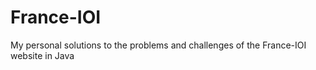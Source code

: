 # France-IOI
My personal solutions to the problems and challenges of the France-IOI website in Java
